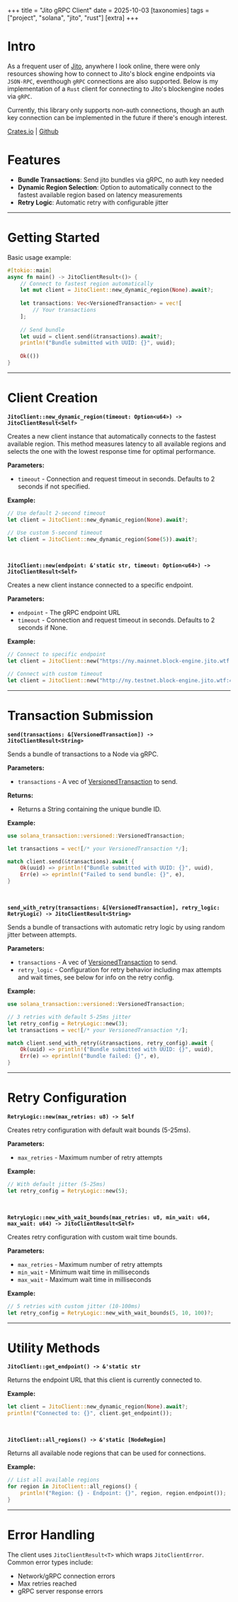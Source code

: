 +++
title = "Jito gRPC Client"
date = 2025-10-03
[taxonomies]
tags =  ["project", "solana", "jito", "rust"]
[extra]
+++

# Intro

As a frequent user of [Jito](https://docs.jito.wtf/), anywhere I look online, there were only resources showing how to connect to Jito's block engine endpoints via `JSON-RPC`, eventhough `gRPC` connections are also supported. Below is my implementation of a `Rust` client for connecting to Jito's blockengine nodes via `gRPC`. 

Currently, this library only supports non-auth connections, though an auth key connection can be implemented in the future if there's enough interest.

[Crates.io](https://crates.io/crates/jito-grpc-client) | [Github](https://github.com/stevenlusonggao/jito_grpc_client)

# Features

- **Bundle Transactions**: Send jito bundles via gRPC, no auth key needed
- **Dynamic Region Selection**: Option to automatically connect to the fastest available region based on latency measurements
- **Retry Logic**: Automatic retry with configurable jitter

---

# Getting Started

Basic usage example:

```rust
#[tokio::main]
async fn main() -> JitoClientResult<()> {
    // Connect to fastest region automatically
    let mut client = JitoClient::new_dynamic_region(None).await?;
    
    let transactions: Vec<VersionedTransaction> = vec![
        // Your transactions
    ];
    
    // Send bundle
    let uuid = client.send(&transactions).await?;
    println!("Bundle submitted with UUID: {}", uuid);
    
    Ok(())
}
```

---

# Client Creation

<span class="highlight-code-wrapper">**`JitoClient::new_dynamic_region(timeout: Option<u64>) -> JitoClientResult<Self>`**</span>

Creates a new client instance that automatically connects to the fastest available region. This method measures latency to all available regions and selects the one with the lowest response time for optimal performance.

**Parameters:**

- `timeout` - Connection and request timeout in seconds. Defaults to 2 seconds if not specified.

**Example:**

```rust
// Use default 2-second timeout
let client = JitoClient::new_dynamic_region(None).await?;

// Use custom 5-second timeout
let client = JitoClient::new_dynamic_region(Some(5)).await?;
```

<br>

<span class="highlight-code-wrapper">**`JitoClient::new(endpoint: &'static str, timeout: Option<u64>) -> JitoClientResult<Self>`**</span>

Creates a new client instance connected to a specific endpoint.

**Parameters:**

- `endpoint` - The gRPC endpoint URL
- `timeout` - Connection and request timeout in seconds. Defaults to 2 seconds if None.

**Example:**

```rust
// Connect to specific endpoint
let client = JitoClient::new("https://ny.mainnet.block-engine.jito.wtf:443", None).await?;

// Connect with custom timeout
let client = JitoClient::new("http://ny.testnet.block-engine.jito.wtf:443", Some(10)).await?;
```

---

# Transaction Submission

<span class="highlight-code-wrapper">**`send(transactions: &[VersionedTransaction]) -> JitoClientResult<String>`**</span>

Sends a bundle of transactions to a Node via gRPC.

**Parameters:**

- `transactions` - A vec of [VersionedTransaction](https://docs.rs/solana-transaction/latest/solana_transaction/versioned/struct.VersionedTransaction.html) to send.

**Returns:**

- Returns a String containing the unique bundle ID.

**Example:**

```rust
use solana_transaction::versioned::VersionedTransaction;

let transactions = vec![/* your VersionedTransaction */];

match client.send(&transactions).await {
    Ok(uuid) => println!("Bundle submitted with UUID: {}", uuid),
    Err(e) => eprintln!("Failed to send bundle: {}", e),
}
```

<br>

<span class="highlight-code-wrapper">**`send_with_retry(transactions: &[VersionedTransaction], retry_logic: RetryLogic) -> JitoClientResult<String>`**</span>

Sends a bundle of transactions with automatic retry logic by using random jitter between attempts.

**Parameters:**

- `transactions` - A vec of [VersionedTransaction](https://docs.rs/solana-transaction/latest/solana_transaction/versioned/struct.VersionedTransaction.html) to send.
- `retry_logic` - Configuration for retry behavior including max attempts and wait times, see below for info on the retry config.

**Example:**

```rust
use solana_transaction::versioned::VersionedTransaction;

// 3 retries with default 5-25ms jitter
let retry_config = RetryLogic::new(3);
let transactions = vec![/* your VersionedTransaction */];

match client.send_with_retry(&transactions, retry_config).await {
    Ok(uuid) => println!("Bundle submitted with UUID: {}", uuid),
    Err(e) => eprintln!("Bundle failed: {}", e),
}
```

---

# Retry Configuration

<span class="highlight-code-wrapper">**`RetryLogic::new(max_retries: u8) -> Self`**</span>

Creates retry configuration with default wait bounds (5-25ms).

**Parameters:**

- `max_retries` - Maximum number of retry attempts

**Example:**

```rust
// With default jitter (5-25ms)
let retry_config = RetryLogic::new(5);
```

<br>

<span class="highlight-code-wrapper">**`RetryLogic::new_with_wait_bounds(max_retries: u8, min_wait: u64, max_wait: u64) -> JitoClientResult<Self>`**</span>

Creates retry configuration with custom wait time bounds.

**Parameters:**

- `max_retries` - Maximum number of retry attempts
- `min_wait` - Minimum wait time in milliseconds
- `max_wait` - Maximum wait time in milliseconds

**Example:**

```rust
// 5 retries with custom jitter (10-100ms)
let retry_config = RetryLogic::new_with_wait_bounds(5, 10, 100)?;
```

---

# Utility Methods

<span class="highlight-code-wrapper">**`JitoClient::get_endpoint() -> &'static str`**</span>

Returns the endpoint URL that this client is currently connected to.

**Example:**

```rust
let client = JitoClient::new_dynamic_region(None).await?;
println!("Connected to: {}", client.get_endpoint());
```

<br>

<span class="highlight-code-wrapper">**`JitoClient::all_regions() -> &'static [NodeRegion]`**</span>

Returns all available node regions that can be used for connections.

**Example:**

```rust
// List all available regions
for region in JitoClient::all_regions() {
    println!("Region: {} - Endpoint: {}", region, region.endpoint());
}
```

---

# Error Handling

The client uses `JitoClientResult<T>` which wraps `JitoClientError`. Common error types include:

- Network/gRPC connection errors
- Max retries reached
- gRPC server response errors

